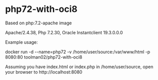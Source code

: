 # php72-with-oci8

Based on php:7.2-apache image

Apache/2.4.38, Php 7.2.30, Oracle Instantclient 19.3.0.0.0

Example usage:

docker run -d --name=php72 -v /home/user/source:/var/www/html -p 8080:80 toolman02/php72-with-oci8

Assuming you have index.html or index.php in /home/user/source, open your browser to http://localhost:8080

